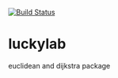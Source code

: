[![Build Status](https://travis-ci.com/codercola-mw/luckylab.svg?branch=master)](https://travis-ci.com/codercola-mw/luckylab)
# luckylab
euclidean and dijkstra package
